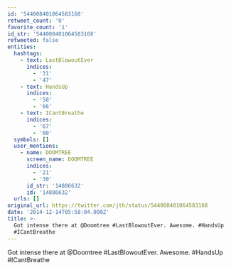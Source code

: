 ```yaml
---
id: '544008401064583168'
retweet_count: '0'
favorite_count: '1'
id_str: '544008401064583168'
retweeted: false
entities:
  hashtags:
    - text: LastBlowoutEver
      indices:
        - '31'
        - '47'
    - text: HandsUp
      indices:
        - '58'
        - '66'
    - text: ICantBreathe
      indices:
        - '67'
        - '80'
  symbols: []
  user_mentions:
    - name: DOOMTREE
      screen_name: DOOMTREE
      indices:
        - '21'
        - '30'
      id_str: '14886632'
      id: '14886632'
  urls: []
original_url: https://twitter.com/jth/status/544008401064583168
date: '2014-12-14T05:58:04.000Z'
title: >-
  Got intense there at @Doomtree #LastBlowoutEver. Awesome. #HandsUp
  #ICantBreathe
---
```


Got intense there at @Doomtree #LastBlowoutEver. Awesome. #HandsUp #ICantBreathe